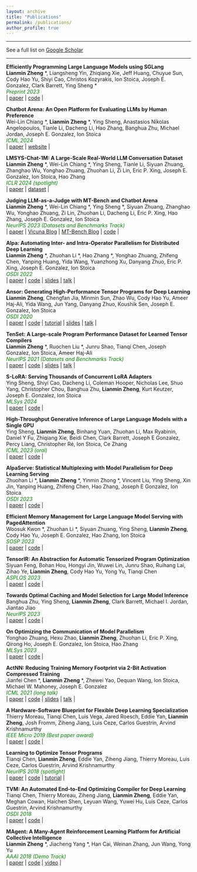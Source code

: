 ```yaml
---
layout: archive
title: "Publications"
permalink: /publications/
author_profile: true
---
```


<script async defer src="https://buttons.github.io/buttons.js"></script>

---

See a full list on  [Google Scholar](https://scholar.google.com/citations?user=_7Q8uIYAAAAJ&hl=en)  

---

**Efficiently Programming Large Language Models using SGLang**  
**Lianmin Zheng** \*, Liangsheng Yin, Zhiqiang Xie, Jeff Huang, Chuyue Sun, Cody Hao Yu, Shiyi Cao, Christos Kozyrakis, Ion Stoica, Joseph E. Gonzalez, Clark Barrett, Ying Sheng \*  
<span style="color:green; font-style:italic">Preprint 2023</span>  
| [paper](https://arxiv.org/abs/2312.07104)
| [code](https://github.com/sgl-project/sglang) |  

**Chatbot Arena: An Open Platform for Evaluating LLMs by Human Preference**  
Wei-Lin Chiang \*, **Lianmin Zheng** \*, Ying Sheng, Anastasios Nikolas Angelopoulos, Tianle Li, Dacheng Li, Hao Zhang, Banghua Zhu, Michael Jordan, Joseph E. Gonzalez, Ion Stoica  
<span style="color:green; font-style:italic">ICML 2024</span>  
| [paper](https://arxiv.org/abs/2403.04132)
| [website](https://chat.lmsys.org/) |  

**LMSYS-Chat-1M: A Large-Scale Real-World LLM Conversation Dataset**  
**Lianmin Zheng** \*, Wei-Lin Chiang \*, Ying Sheng, Tianle Li, Siyuan Zhuang, Zhanghao Wu, Yonghao Zhuang, Zhuohan Li, Zi Lin, Eric P. Xing, Joseph E. Gonzalez, Ion Stoica, Hao Zhang  
<span style="color:green; font-style:italic">ICLR 2024 (spotlight)</span>  
| [paper](https://arxiv.org/abs/2309.11998)
| [dataset](https://huggingface.co/datasets/lmsys/lmsys-chat-1m) |  

**Judging LLM-as-a-Judge with MT-Bench and Chatbot Arena**  
**Lianmin Zheng** \*, Wei-Lin Chiang \*, Ying Sheng \*, Siyuan Zhuang, Zhanghao Wu, Yonghao Zhuang, Zi Lin, Zhuohan Li, Dacheng Li, Eric P. Xing, Hao Zhang, Joseph E. Gonzalez, Ion Stoica  
<span style="color:green; font-style:italic">NeurIPS 2023 (Datasets and Benchmarks Track)</span>  
| [paper](https://arxiv.org/abs/2306.05685)
| [Vicuna Blog](https://lmsys.org/blog/2023-03-30-vicuna/)
| [MT-Bench Blog](https://lmsys.org/blog/2023-06-22-leaderboard/)
| [code](https://github.com/lm-sys/FastChat/tree/main/fastchat/llm_judge) |

**Alpa: Automating Inter- and Intra-Operator Parallelism for Distributed Deep Learning**  
**Lianmin Zheng** \*, Zhuohan Li \*, Hao Zhang \*, Yonghao Zhuang, Zhifeng Chen, Yanping Huang, Yida Wang, Yuanzhong Xu, Danyang Zhuo, Eric P. Xing, Joseph E. Gonzalez, Ion Stoica  
<span style="color:green; font-style:italic">OSDI 2022</span>  
| [paper](https://arxiv.org/abs/2201.12023)
| [code](https://github.com/alpa-projects/alpa)
| [slides](https://docs.google.com/presentation/d/1CQ4S1ff8yURk9XmL5lpQOoMMlsjw4m0zPS6zYDcyp7Y/edit?usp=sharing)
| [talk](https://www.usenix.org/conference/osdi22/presentation/zheng-lianmin) |

**Ansor: Generating High-Performance Tensor Programs for Deep Learning**  
**Lianmin Zheng**, Chengfan Jia, Minmin Sun, Zhao Wu, Cody Hao Yu, Ameer Haj-Ali, Yida Wang, Jun Yang, Danyang Zhuo, Koushik Sen, Joseph E. Gonzalez, Ion Stoica  
<span style="color:green; font-style:italic">OSDI 2020</span>  
| [paper](https://arxiv.org/abs/2006.06762)
| [code](https://github.com/apache/tvm)
| [tutorial](https://tvm.apache.org/docs/how_to/tune_with_autoscheduler/index.html)
| [slides](https://www.usenix.org/conference/osdi20/presentation/zheng)
| [talk](https://www.usenix.org/conference/osdi20/presentation/zheng) |

**TenSet: A Large-scale Program Performance Dataset for Learned Tensor Compilers**  
**Lianmin Zheng** \*, Ruochen Liu \*, Junru Shao, Tianqi Chen, Joseph Gonzalez, Ion Stoica, Ameer Haj-Ali  
<span style="color:green; font-style:italic">NeurIPS 2021 (Datasets and Benchmarks Track)</span>  
| [paper](https://nips.cc/virtual/2021/poster/22738)
| [code](https://github.com/tlc-pack/tenset)
| [slides](https://nips.cc/virtual/2021/poster/22738)
| [talk](https://nips.cc/virtual/2021/poster/22738) |

**S-LoRA: Serving Thousands of Concurrent LoRA Adapters**  
Ying Sheng, Shiyi Cao, Dacheng Li, Coleman Hooper, Nicholas Lee, Shuo Yang, Christopher Chou, Banghua Zhu, **Lianmin Zheng**, Kurt Keutzer, Joseph E. Gonzalez, Ion Stoica  
<span style="color:green; font-style:italic">MLSys 2024</span>  
| [paper](https://arxiv.org/abs/2311.03285)
| [code](https://github.com/S-LoRA/S-LoRA) |

**High-Throughput Generative Inference of Large Language Models with a Single GPU**  
Ying Sheng, **Lianmin Zheng**, Binhang Yuan, Zhuohan Li, Max Ryabinin, Daniel Y Fu, Zhiqiang Xie, Beidi Chen, Clark Barrett, Joseph E Gonzalez, Percy Liang, Christopher Ré, Ion Stoica, Ce Zhang  
<span style="color:green; font-style:italic">ICML 2023 (oral)</span>  
| [paper](https://arxiv.org/abs/2303.06865)
| [code](https://github.com/FMInference/FlexGen) |

**AlpaServe: Statistical Multiplexing with Model Parallelism for Deep Learning Serving**  
Zhuohan Li \*, **Lianmin Zheng** \*, Yinmin Zhong \*, Vincent Liu, Ying Sheng, Xin Jin, Yanping Huang, Zhifeng Chen, Hao Zhang, Joseph E Gonzalez, Ion Stoica  
<span style="color:green; font-style:italic">OSDI 2023</span>  
| [paper](https://arxiv.org/abs/2302.11665)
| [code](https://github.com/alpa-projects/mms/tree/main) |

**Efficient Memory Management for Large Language Model Serving with PagedAttention**  
Woosuk Kwon \*, Zhuohan Li \*, Siyuan Zhuang, Ying Sheng, **Lianmin Zheng**, Cody Hao Yu, Joseph E. Gonzalez, Hao Zhang, Ion Stoica  
<span style="color:green; font-style:italic">SOSP 2023</span>  
| [paper](https://arxiv.org/abs/2309.06180)
| [code](https://github.com/vllm-project/vllm) |

**TensorIR: An Abstraction for Automatic Tensorized Program Optimization**  
Siyuan Feng, Bohan Hou, Hongyi Jin, Wuwei Lin, Junru Shao, Ruihang Lai, Zihao Ye, **Lianmin Zheng**, Cody Hao Yu, Yong Yu, Tianqi Chen  
<span style="color:green; font-style:italic">ASPLOS 2023</span>  
| [paper](https://arxiv.org/abs/2207.04296)
| [code](https://github.com/apache/tvm) |

**Towards Optimal Caching and Model Selection for Large Model Inference**  
Banghua Zhu, Ying Sheng, **Lianmin Zheng**, Clark Barrett, Michael I. Jordan, Jiantao Jiao  
<span style="color:green; font-style:italic">NeurIPS 2023</span>  
| [paper](https://arxiv.org/abs/2306.02003)
| [code](https://github.com/Ying1123/llm-caching-multiplexing/tree/main) |

**On Optimizing the Communication of Model Parallelism**  
Yonghao Zhuang, Hexu Zhao, **Lianmin Zheng**, Zhuohan Li, Eric P. Xing, Qirong Ho, Joseph E. Gonzalez, Ion Stoica, Hao Zhang  
<span style="color:green; font-style:italic">MLSys 2023</span>  
| [paper](https://arxiv.org/abs/2211.05322)
| [code](https://github.com/alpa-projects/alpa/tree/mlsys23-artifact) |

**ActNN: Reducing Training Memory Footprint via 2-Bit Activation Compressed Training**  
Jianfei Chen \*, **Lianmin Zheng** \*, Zhewei Yao, Dequan Wang, Ion Stoica, Michael W. Mahoney, Joseph E. Gonzalez  
<span style="color:green; font-style:italic">ICML 2021 (long talk)</span>  
| [paper](https://arxiv.org/abs/2104.14129)
| [code](https://github.com/ucbrise/actnn)
| [slides](https://icml.cc/virtual/2021/poster/9443)
| [talk](https://icml.cc/virtual/2021/poster/9443) |

**A Hardware-Software Blueprint for Flexible Deep Learning Specialization**  
Thierry Moreau, Tianqi Chen, Luis Vega, Jared Roesch, Eddie Yan, **Lianmin Zheng**, Josh Fromm, Ziheng Jiang, Luis Ceze, Carlos Guestrin, Arvind Krishnamurthy  
<span style="color:green; font-style:italic">IEEE Micro 2019 (Best paper award)</span>  
| [paper](https://arxiv.org/abs/1807.04188)
| [code](https://github.com/apache/tvm-vta) |

**Learning to Optimize Tensor Programs**  
Tianqi Chen, **Lianmin Zheng**, Eddie Yan, Ziheng Jiang, Thierry Moreau, Luis Ceze, Carlos Guestrin, Arvind Krishnamurthy  
<span style="color:green; font-style:italic">NeurIPS 2018 (spotlight)</span>  
| [paper](https://arxiv.org/abs/1805.08166)
| [code](https://github.com/apache/tvm)
| [tutorial](https://tvm.apache.org/docs/how_to/tune_with_autotvm/index.html) |

**TVM: An Automated End-to-End Optimizing Compiler for Deep Learning**  
Tianqi Chen, Thierry Moreau, Ziheng Jiang, **Lianmin Zheng**, Eddie Yan, Meghan Cowan, Haichen Shen, Leyuan Wang, Yuwei Hu, Luis Ceze, Carlos Guestrin, Arvind Krishnamurthy  
<span style="color:green; font-style:italic">OSDI 2018</span>  
| [paper](https://arxiv.org/abs/1802.04799)
| [code](https://github.com/apache/tvm) |

**MAgent: A Many-Agent Reinforcement Learning Platform for Artificial Collective Intelligence**  
**Lianmin Zheng** \*, Jiacheng Yang \*, Han Cai, Weinan Zhang, Jun Wang, Yong Yu  
<span style="color:green; font-style:italic">AAAI 2018 (Demo Track)</span>  
| [paper](https://arxiv.org/abs/1712.00600)
| [code](https://github.com/geek-ai/MAgent)
| [video](https://www.youtube.com/watch?v=HCSm0kVolqI) |

